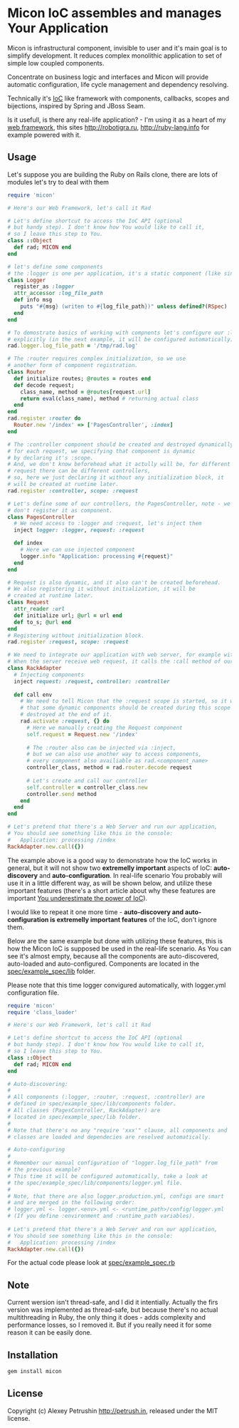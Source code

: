 # Micon IoC assembles and manages Your Application

Micon is infrastructural component, invisible to user and it's main goal is to simplify development. It reduces complex monolithic application to set of simple low coupled components.  

Concentrate on business logic and interfaces and Micon will provide automatic configuration, life cycle management and dependency resolving.

Technically it's [IoC][ioc] like framework with components, callbacks, scopes and bijections, inspired by Spring and JBoss Seam.

Is it usefull, is there any real-life application? - I'm using it as a heart of my [web framework][rad_core], this sites http://robotigra.ru, http://ruby-lang.info for example powered with it.

## Usage
  
Let's suppose you are building the Ruby on Rails clone, there are lots of modules let's try to deal with them

``` ruby
require 'micon'

# Here's our Web Framework, let's call it Rad

# Let's define shortcut to access the IoC API (optional
# but handy step). I don't know how You would like to call it,  
# so I leave this step to You.
class ::Object
  def rad; MICON end
end

# let's define some components  
# the :logger is one per application, it's a static component (like singleton)
class Logger
  register_as :logger
  attr_accessor :log_file_path
  def info msg
    puts "#{msg} (writen to #{log_file_path})" unless defined?(RSpec)
  end
end

# To demostrate basics of working with compnents let's configure our :logger
# explicitly (in the next example, it will be configured automatically).
rad.logger.log_file_path = '/tmp/rad.log'  

# The :router requires complex initialization, so we use 
# another form of component registration.
class Router
  def initialize routes; @routes = routes end
  def decode request;  
    class_name, method = @routes[request.url]  
    return eval(class_name), method # returning actual class
  end
end
rad.register :router do
  Router.new '/index' => ['PagesController', :index]
end

# The :controller component should be created and destroyed dynamically,  
# for each request, we specifying that component is dynamic  
# by declaring it's :scope.  
# And, we don't know beforehead what it actully will be, for different  
# request there can be different controllers,  
# so, here we just declaring it without any initialization block, it
# will be created at runtime later.
rad.register :controller, scope: :request

# Let's define some of our controllers, the PagesController, note - we
# don't register it as component.
class PagesController
  # We need access to :logger and :request, let's inject them
  inject logger: :logger, request: :request

  def index
    # Here we can use injected component
    logger.info "Application: processing #{request}"  
  end
end

# Request is also dynamic, and it also can't be created beforehead.
# We also registering it without initialization, it will be
# created at runtime later.
class Request
  attr_reader :url  
  def initialize url; @url = url end  
  def to_s; @url end
end
# Registering without initialization block.
rad.register :request, scope: :request

# We need to integrate our application with web server, for example with the Rack.
# When the server receive web request, it calls the :call method of our RackAdapter
class RackAdapter
  # Injecting components
  inject request: :request, controller: :controller
  
  def call env
    # We need to tell Micon that the :request scope is started, so it will know
    # that some dynamic components should be created during this scope and  
    # destroyed at the end of it.
    rad.activate :request, {} do
      # Here we manually creating the Request component
      self.request = Request.new '/index'
  
      # The :router also can be injected via :inject,
      # but we can also use another way to access components,
      # every component also availiable as rad.<component_name>
      controller_class, method = rad.router.decode request
  
      # Let's create and call our controller
      self.controller = controller_class.new
      controller.send method
    end
  end
end  

# Let's pretend that there's a Web Server and run our application,
# You should see something like this in the console:
#   Application: processing /index
RackAdapter.new.call({})
```

The example above is a good way to demonstrate how the IoC works in general, but it will not show two **extremelly important** aspects of IoC: **auto-discovery** and **auto-configuration**.
In real-life scenario You probably will use it in a little different way, as will be shown below, and utilize these important features (there's a short article about why these features are important [You underestimate the power of IoC][article]).

I would like to repeat it one more time - **auto-discovery and auto-configuration is extremelly important features** of the IoC, don't ignore them.

Below are the same example but done with utilizing these features, this is how the Micon IoC is supposed be used in the real-life scenario. As You can see it's almost empty, because all the components are auto-discovered, auto-loaded and auto-configured. Components are located in the [spec/example_spec/lib](https://github.com/alexeypetrushin/micon/blob/master/spec/example_spec/lib) folder.

Please note that this time logger convigured automatically, with logger.yml configuration file.

``` ruby
require 'micon'
require 'class_loader'

# Here's our Web Framework, let's call it Rad

# Let's define shortcut to access the IoC API (optional
# but handy step). I don't know how You would like to call it,  
# so I leave this step to You.
class ::Object
  def rad; MICON end
end

# Auto-discovering:
#  
# All components (:logger, :router, :request, :controller) are  
# defined in spec/example_spec/lib/components folder.
# All classes (PagesController, RackAdapter) are
# located in spec/example_spec/lib folder.
#  
# Note that there's no any "require 'xxx'" clause, all components and
# classes are loaded and dependecies are resolved automatically.

# Auto-configuring
#  
# Remember our manual configuration of "logger.log_file_path" from  
# the previous example?
# This time it will be configured automatically, take a look at
# the spec/example_spec/lib/components/logger.yml file.
#  
# Note, that there are also logger.production.yml, configs are smart
# and are merged in the following order:
# logger.yml <- logger.<env>.yml <- <runtime_path>/config/logger.yml
# (If you define :environment and :runtime_path variables).
  
# Let's pretend that there's a Web Server and run our application,
# You should see something like this in the console:
#   Application: processing /index
RackAdapter.new.call({})
```
  
For the actual code please look at [spec/example_spec.rb](https://github.com/alexeypetrushin/micon/blob/master/spec/example_spec.rb)

## Note

Current wersion isn't thread-safe, and I did it intentially. Actually the firs version was implemented as thread-safe, but because there's no actual multithreading in Ruby, the only thing it does - adds complexity and performance losses, so I removed it.
But if you really need it for some reason it can be easily done.
  
## Installation

``` bash
gem install micon
```
  
## License

Copyright (c) Alexey Petrushin http://petrush.in, released under the MIT license.

[ioc]: http://en.wikipedia.org/wiki/Inversion_of_control
[rad_core]: https://github.com/alexeypetrushin/rad_core
[article]: http://ruby-lang.info/blog/you-underestimate-the-power-of-ioc-3fh